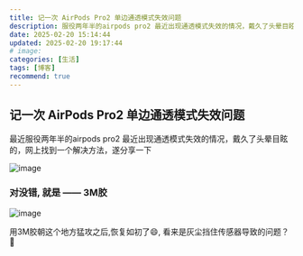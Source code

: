 ```yaml
---
title: 记一次 AirPods Pro2 单边通透模式失效问题
description: 服役两年半的airpods pro2 最近出现通透模式失效的情况，戴久了头晕目眩的，网上找到一个很有用的解决方法，遂分享一下。
date: 2025-02-20 15:14:44
updated: 2025-02-20 19:17:44
# image: 
categories: [生活]
tags: [博客]
recommend: true
---
```



## 记一次 AirPods Pro2 单边通透模式失效问题

最近服役两年半的airpods pro2 最近出现通透模式失效的情况，戴久了头晕目眩的，网上找到一个解决方法，遂分享一下

![image](https://imgur.ahway.space/1740049786856.jpeg)

### 对没错, 就是 —— 3M胶

![image](https://imgur.ahway.space/1740048661256.jpg)

用3M胶朝这个地方猛攻之后,恢复如初了😄, 看来是灰尘挡住传感器导致的问题？🤔
